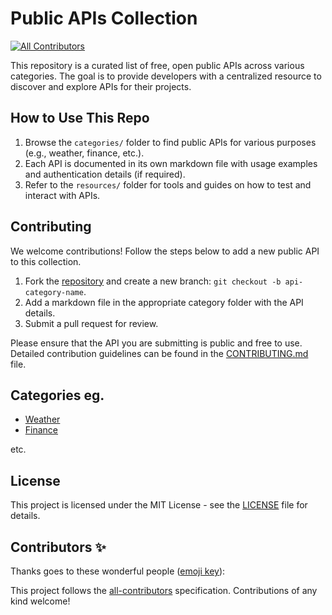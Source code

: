 # Public APIs Collection
<!-- ALL-CONTRIBUTORS-BADGE:START - Do not remove or modify this section -->
[![All Contributors](https://img.shields.io/badge/all_contributors-0-orange.svg?style=flat-square)](#contributors-)
<!-- ALL-CONTRIBUTORS-BADGE:END -->

This repository is a curated list of free, open public APIs across various categories. The goal is to provide developers with a centralized resource to discover and explore APIs for their projects.

## How to Use This Repo

1. Browse the `categories/` folder to find public APIs for various purposes (e.g., weather, finance, etc.).
2. Each API is documented in its own markdown file with usage examples and authentication details (if required).
3. Refer to the `resources/` folder for tools and guides on how to test and interact with APIs.

## Contributing

We welcome contributions! Follow the steps below to add a new public API to this collection.

1. Fork the [repository](https://github.com/gdsc-uoem/public-apis) and create a new branch: `git checkout -b api-category-name`.
2. Add a markdown file in the appropriate category folder with the API details.
3. Submit a pull request for review.

Please ensure that the API you are submitting is public and free to use. Detailed contribution guidelines can be found in the [CONTRIBUTING.md](./CONTRIBUTING.md) file.

## Categories eg.
- [Weather](./categories/weather)
- [Finance](./categories/finance)

etc.

## License
This project is licensed under the MIT License - see the [LICENSE](LICENSE) file for details.


## Contributors ✨

Thanks goes to these wonderful people ([emoji key](https://allcontributors.org/docs/en/emoji-key)):

<!-- ALL-CONTRIBUTORS-LIST:START - Do not remove or modify this section -->
<!-- prettier-ignore-start -->
<!-- markdownlint-disable -->
<!-- markdownlint-restore -->
<!-- prettier-ignore-end -->
<!-- ALL-CONTRIBUTORS-LIST:END -->

This project follows the [all-contributors](https://github.com/all-contributors/all-contributors) specification. Contributions of any kind welcome!